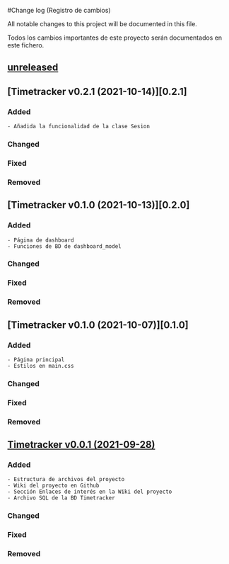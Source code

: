 #Change log (Registro de cambios)

All notable changes to this project will be documented in this file.

Todos los cambios importantes de este proyecto serán documentados en este fichero.

## [unreleased]

## [Timetracker v0.2.1 (2021-10-14)][0.2.1]
### Added
    - Añadida la funcionalidad de la clase Sesion

### Changed

### Fixed

### Removed

## [Timetracker v0.1.0 (2021-10-13)][0.2.0]
### Added
    - Página de dashboard
    - Funciones de BD de dashboard_model

### Changed

### Fixed

### Removed


## [Timetracker v0.1.0 (2021-10-07)][0.1.0]
### Added
    - Página principal
    - Estilos en main.css

### Changed

### Fixed

### Removed

## [Timetracker v0.0.1 (2021-09-28)][0.0.1]
### Added
    - Estructura de archivos del proyecto
    - Wiki del proyecto en Github
    - Sección Enlaces de interés en la Wiki del proyecto
    - Archivo SQL de la BD Timetracker

### Changed

### Fixed

### Removed

[unreleased]: https://github.com/eorhed/timetracker/projects/1
[0.0.1]: https://github.com/eorhed/timetracker/commit/9de48e474e329aba757e63bc53916bdce9675cca